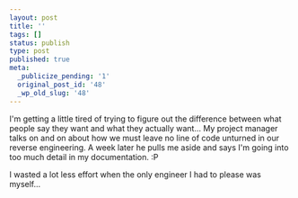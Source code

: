 ```yaml
---
layout: post
title: ''
tags: []
status: publish
type: post
published: true
meta:
  _publicize_pending: '1'
  original_post_id: '48'
  _wp_old_slug: '48'
---
```

I'm getting a little tired of trying to figure out the difference between what people say they want and what they actually want...  My project manager talks on and on about how we must leave no line of code unturned in our reverse engineering.  A week later he pulls me aside and says I'm going into too much detail in my documentation.  :P

I wasted a lot less effort when the only engineer I had to please was myself...
